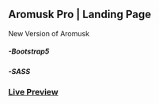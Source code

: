 ## Aromusk Pro | Landing Page
<p>New Version of Aromusk</p>

##### -Bootstrap5

##### -SASS

<h3> <a href="https://aromusk.netlify.app/" target="_blank">Live Preview</a> </h3>
